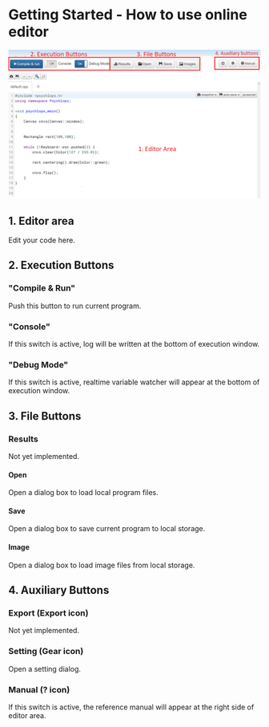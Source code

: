 Getting Started - How to use online editor
==============================================

![Image](GettingStarted.png)


## 1. Editor area
Edit your code here.


## 2. Execution Buttons

### "Compile & Run"
Push this button to run current program.

### "Console"
If this switch is active, log will be written at the bottom of execution window.

### "Debug Mode"
If this switch is active, realtime variable watcher will appear at the bottom of execution window.


## 3. File Buttons

### Results
Not yet implemented.

#### Open
Open a dialog box to load local program files.

#### Save
Open a dialog box to save current program to local storage.

#### Image
Open a dialog box to load image files from local storage.


## 4. Auxiliary Buttons

### Export (Export icon)
Not yet implemented.

### Setting (Gear icon)
Open a setting dialog.

### Manual (? icon)
If this switch is active, the reference manual will appear at the right side of editor area.